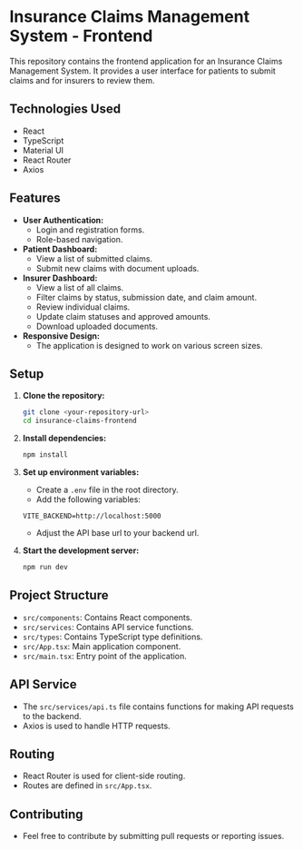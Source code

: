 # Insurance Claims Management System - Frontend

This repository contains the frontend application for an Insurance Claims Management System. It provides a user interface for patients to submit claims and for insurers to review them.

## Technologies Used

* React
* TypeScript
* Material UI
* React Router
* Axios

## Features

* **User Authentication:**
    * Login and registration forms.
    * Role-based navigation.
* **Patient Dashboard:**
    * View a list of submitted claims.
    * Submit new claims with document uploads.
* **Insurer Dashboard:**
    * View a list of all claims.
    * Filter claims by status, submission date, and claim amount.
    * Review individual claims.
    * Update claim statuses and approved amounts.
    * Download uploaded documents.
* **Responsive Design:**
    * The application is designed to work on various screen sizes.

## Setup

1.  **Clone the repository:**

    ```bash
    git clone <your-repository-url>
    cd insurance-claims-frontend
    ```

2.  **Install dependencies:**

    ```bash
    npm install
    ```

3.  **Set up environment variables:**
    * Create a `.env` file in the root directory.
    * Add the following variables:

    ```
    VITE_BACKEND=http://localhost:5000
    ```
    * Adjust the API base url to your backend url.

4.  **Start the development server:**

    ```bash
    npm run dev
    ```

## Project Structure

* `src/components`: Contains React components.
* `src/services`: Contains API service functions.
* `src/types`: Contains TypeScript type definitions.
* `src/App.tsx`: Main application component.
* `src/main.tsx`: Entry point of the application.

## API Service

* The `src/services/api.ts` file contains functions for making API requests to the backend.
* Axios is used to handle HTTP requests.

## Routing

* React Router is used for client-side routing.
* Routes are defined in `src/App.tsx`.

## Contributing

* Feel free to contribute by submitting pull requests or reporting issues.